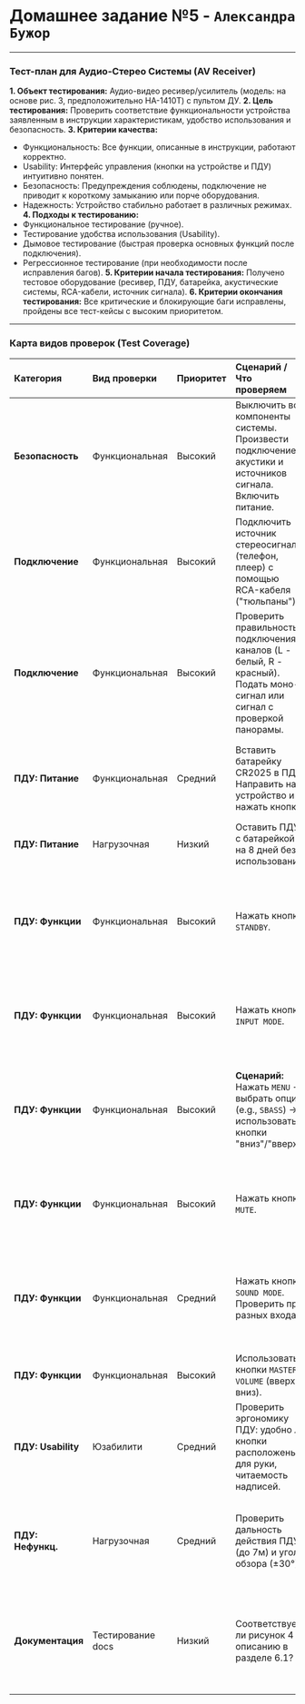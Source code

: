# Домашнее задание №5 - `Александра Бужор`

---

### **Тест-план для Аудио-Стерео Системы (AV Receiver)**

**1. Объект тестирования:** Аудио-видео ресивер/усилитель (модель: на основе рис. 3, предположительно НА-1410Т) с пультом ДУ.
**2. Цель тестирования:** Проверить соответствие функциональности устройства заявленным в инструкции характеристикам, удобство использования и безопасность.
**3. Критерии качества:**
*   Функциональность: Все функции, описанные в инструкции, работают корректно.
*   Usability: Интерфейс управления (кнопки на устройстве и ПДУ) интуитивно понятен.
*   Безопасность: Предупреждения соблюдены, подключение не приводит к короткому замыканию или порче оборудования.
*   Надежность: Устройство стабильно работает в различных режимах.
**4. Подходы к тестированию:**
*   Функциональное тестирование (ручное).
*   Тестирование удобства использования (Usability).
*   Дымовое тестирование (быстрая проверка основных функций после подключения).
*   Регрессионное тестирование (при необходимости после исправления багов).
**5. Критерии начала тестирования:** Получено тестовое оборудование (ресивер, ПДУ, батарейка, акустические системы, RCA-кабели, источник сигнала).
**6. Критерии окончания тестирования:** Все критические и блокирующие баги исправлены, пройдены все тест-кейсы с высоким приоритетом.

---

### **Карта видов проверок (Test Coverage)**

| **Категория** | **Вид проверки** | **Приоритет** | **Сценарий / Что проверяем** | **Ожидаемый результат** | **Основание (из док-ции)** |
| :--- | :--- | :--- | :--- | :--- | :--- |
| **Безопасность** | Функциональная | Высокий | Выключить все компоненты системы. Произвести подключение акустики и источников сигнала. Включить питание. | Подключение прошло безопасно, устройство включилось без искр, запаха гари и сбоев. | Раздел 6, "Предупреждение!" |
| **Подключение** | Функциональная | Высокий | Подключить источник стереосигнала (телефон, плеер) с помощью RCA-кабеля ("тюльпаны"). | Звук корректно воспроизводится через систему. | Раздел 6.1 |
| **Подключение** | Функциональная | Высокий | Проверить правильность подключения каналов (L - белый, R - красный). Подать моно-сигнал или сигнал с проверкой панорамы. | Звук соответствует правильному каналу (левый/правый). | Раздел 6.1 |
| **ПДУ: Питание** | Функциональная | Средний | Вставить батарейку CR2025 в ПДУ. Направить на устройство и нажать кнопки. | ПДУ реагирует, устройство выполняет команды. Индикация на ПДУ (если есть) работает. | Раздел 5.1 |
| **ПДУ: Питание** | Нагрузочная | Низкий | Оставить ПДУ с батарейкой на 8 дней без использования. | На 9-й день ПДУ остается работоспособным. | Раздел 5.1 ("более одной недели") |
| **ПДУ: Функции** | Функциональная | Высокий | Нажать кнопку `STANDBY`. | Устройство переходит в дежурный режим (гаснут основные индикаторы). Повторное нажатие — возврат в рабочий режим. | Раздел 5.(1) |
| **ПДУ: Функции** | Функциональная | Высокий | Нажать кнопку `INPUT MODE`. | Устройство циклически переключается между доступными источниками входного сигнала. | Раздел 5.(2) |
| **ПДУ: Функции** | Функциональная | Высокий | **Сценарий:** Нажать `MENU` -> выбрать опцию (e.g., `SBASS`) -> использовать кнопки "вниз"/"вверх". | Громкость сабвуфера понижается/повышается. Изменения слышны на слух или отражаются на интерфейсе устройства. | Раздел 5.(3), (4) |
| **ПДУ: Функции** | Функциональная | Высокий | Нажать кнопку `MUTE`. | Звук немедленно пропадает. Повторное нажатие — звук возвращается с прежним уровнем громкости. | Раздел 5.(5) |
| **ПДУ: Функции** | Функциональная | Средний | Нажать кнопку `SOUND MODE`. Проверить при разных входах. | Режим звука переключается между VSS и STEREO, что подтверждается индикацией. При входе EXT.DIRECT функция неактивна. | Раздел 5.(6) |
| **ПДУ: Функции** | Функциональная | Высокий | Использовать кнопки `MASTER VOLUME` (вверх/вниз). | Громкость всей системы плавно увеличивается и уменьшается. | Раздел 5.(7), (8) |
| **ПДУ: Usability** | Юзабилити | Средний | Проверить эргономику ПДУ: удобно ли кнопки расположены для руки, читаемость надписей. | Кнопки расположены логично, основные функции (громкость, mute) легко находятся вслепую. | Рис. 3 |
| **ПДУ: Нефункц.** | Нагрузочная | Средний | Проверить дальность действия ПДУ (до 7м) и угол обзора (±30°). | Команды срабатывают с заявленного расстояния и в пределах заявленного угла. За пределами - не срабатывают. | Раздел 5.1 |
| **Документация** | Тестирование docs | Низкий | Соответствует ли рисунок 4 описанию в разделе 6.1? | Рисунок наглядно показывает, к каким именно разъемам подключаться (VIDEO IN/OUT), что не противоречит тексту. | Раздел 6.1, Рис. 4 |


